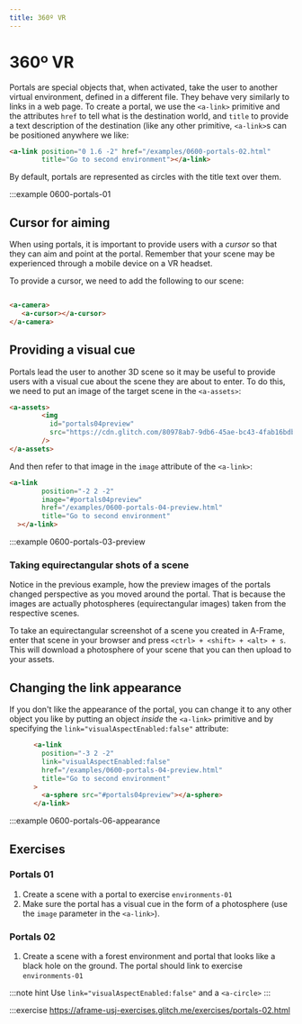 ```yaml
---
title: 360º VR
---
```


# 360º VR



Portals are special objects that, when activated, take the user to another virtual environment, defined in a different file. They behave very similarly to links in a web page. To create a portal, we use the `<a-link>` primitive and the attributes `href` to tell what is the destination world, and `title` to provide a text description of the destination (like any other primitive, `<a-link>`s can be positioned anywhere we like:

```html
<a-link position="0 1.6 -2" href="/examples/0600-portals-02.html" 
        title="Go to second environment"></a-link>
```

By default, portals are represented as circles with the title text over them.

:::example 0600-portals-01

## Cursor for aiming
When using portals, it is important to provide users with a _cursor_ so that they can aim and point at the portal. Remember that your scene may be experienced through a mobile device on a VR headset.

To provide a cursor, we need to add the following to our scene:
```html

<a-camera>
   <a-cursor></a-cursor>
</a-camera>
```

## Providing a visual cue

Portals lead the user to another 3D scene so it may be useful to provide users with a visual cue about the scene they are about to enter. To do this, we need to put an image of the target scene in the `<a-assets>`:

```html
<a-assets>
        <img
          id="portals04preview"
          src="https://cdn.glitch.com/80978ab7-9db6-45ae-bc43-4fab16bdbb6e%2Fscreenshot-portals%20-%2004%20-%20preview-1589268108431.png?v=1589268161303"
        />
</a-assets>
```

And then refer to that image in the `image` attribute of the `<a-link>`:

```html
<a-link
        position="-2 2 -2"
        image="#portals04preview"
        href="/examples/0600-portals-04-preview.html"
        title="Go to second environment"
  ></a-link>
```

:::example 0600-portals-03-preview


### Taking equirectangular shots of a scene

Notice in the previous example, how the preview images of the portals changed perspective as you moved around the portal. That is because the images are actually photospheres (equirectangular images) taken from the respective scenes.

To take an equirectangular screenshot of a scene you created in A-Frame, enter that scene in your browser and press `<ctrl> + <shift> + <alt> + s`. This will download a photosphere of your scene that you can then upload to your assets.

## Changing the link appearance

If you don't like the appearance of the portal, you can change it to any other object you like by putting an object *inside* the `<a-link>` primitive and by specifying the `link="visualAspectEnabled:false"` attribute:

```html
      <a-link
        position="-3 2 -2"
        link="visualAspectEnabled:false"
        href="/examples/0600-portals-04-preview.html"
        title="Go to second environment"
      >
        <a-sphere src="#portals04preview"></a-sphere>
      </a-link>
```


:::example 0600-portals-06-appearance

## Exercises


### Portals 01

1. Create a scene with a portal to exercise `environments-01`
  1. Make sure the portal has a visual cue in the form of a photosphere (use the `image` parameter in the `<a-link>`).
  
### Portals 02
1. Create a scene with a forest environment and portal that looks like a black hole on the ground. The portal should link to exercise `environments-01`

:::note hint
Use `link="visualAspectEnabled:false"` and a `<a-circle>`
:::

:::exercise https://aframe-usj-exercises.glitch.me/exercises/portals-02.html
